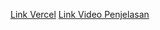 [Link Vercel](https://vercel.com/marsha-dwis-projects/projek-uts-pemrograman-web)
[Link Video Penjelasan](https://youtu.be/XobNn71ojTQ?si=-1xzLgL5G0rbt-8r)

